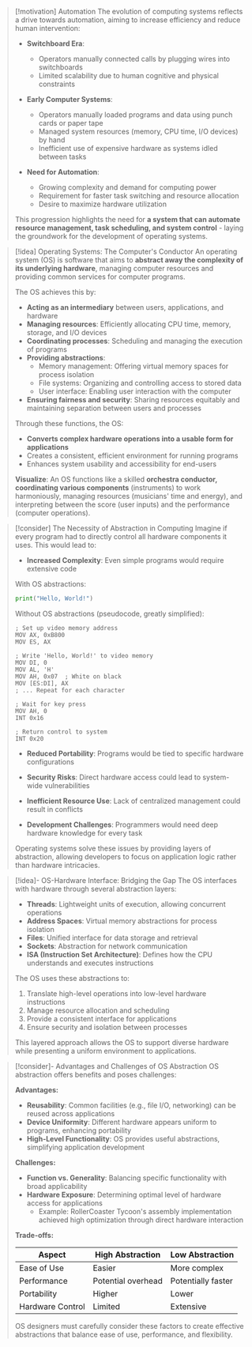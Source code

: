 
> [!motivation] Automation
> The evolution of computing systems reflects a drive towards automation, aiming to increase efficiency and reduce human intervention:
> 
> - **Switchboard Era**: 
>   - Operators manually connected calls by plugging wires into switchboards
>   - Limited scalability due to human cognitive and physical constraints
> 
> - **Early Computer Systems**:
>   - Operators manually loaded programs and data using punch cards or paper tape
>   - Managed system resources (memory, CPU time, I/O devices) by hand
>   - Inefficient use of expensive hardware as systems idled between tasks
> 
> - **Need for Automation**:
>   - Growing complexity and demand for computing power
>   - Requirement for faster task switching and resource allocation
>   - Desire to maximize hardware utilization
> 
> This progression highlights the need for **a system that can automate resource management, task scheduling, and system control** - laying the groundwork for the development of operating systems.


> [!idea] Operating Systems: The Computer's Conductor
> An operating system (OS) is software that aims to **abstract away the complexity of its underlying hardware**, managing computer resources and providing common services for computer programs.
> 
> The OS achieves this by:
> - **Acting as an intermediary** between users, applications, and hardware
> - **Managing resources**: Efficiently allocating CPU time, memory, storage, and I/O devices
> - **Coordinating processes**: Scheduling and managing the execution of programs
> - **Providing abstractions**: 
>   - Memory management: Offering virtual memory spaces for process isolation
>   - File systems: Organizing and controlling access to stored data
>   - User interface: Enabling user interaction with the computer
> - **Ensuring fairness and security**: Sharing resources equitably and maintaining separation between users and processes
> 
> Through these functions, the OS:
> - **Converts complex hardware operations into a usable form for applications**
> - Creates a consistent, efficient environment for running programs
> - Enhances system usability and accessibility for end-users
> 
> **Visualize**: An OS functions like a skilled **orchestra conductor, coordinating various components** (instruments) to work harmoniously, managing resources (musicians' time and energy), and interpreting between the score (user inputs) and the performance (computer operations).


> [!consider] The Necessity of Abstraction in Computing
> Imagine if every program had to directly control all hardware components it uses. This would lead to:
> 
> - **Increased Complexity**: Even simple programs would require extensive code
> 
> With OS abstractions:
> ```python
> print("Hello, World!")
> ```
> 
> Without OS abstractions (pseudocode, greatly simplified):
> ```
> ; Set up video memory address
> MOV AX, 0xB800
> MOV ES, AX
> 
> ; Write 'Hello, World!' to video memory
> MOV DI, 0
> MOV AL, 'H'
> MOV AH, 0x07  ; White on black
> MOV [ES:DI], AX
> ; ... Repeat for each character
> 
> ; Wait for key press
> MOV AH, 0
> INT 0x16
> 
> ; Return control to system
> INT 0x20
> ```
> 
> - **Reduced Portability**: Programs would be tied to specific hardware configurations
> 
> - **Security Risks**: Direct hardware access could lead to system-wide vulnerabilities
> 
> - **Inefficient Resource Use**: Lack of centralized management could result in conflicts
> 
> - **Development Challenges**: Programmers would need deep hardware knowledge for every task
> 
> Operating systems solve these issues by providing layers of abstraction, allowing developers to focus on application logic rather than hardware intricacies.


> [!idea]- OS-Hardware Interface: Bridging the Gap
> The OS interfaces with hardware through several abstraction layers:
> 
> - **Threads**: Lightweight units of execution, allowing concurrent operations
> - **Address Spaces**: Virtual memory abstractions for process isolation
> - **Files**: Unified interface for data storage and retrieval
> - **Sockets**: Abstraction for network communication
> - **ISA (Instruction Set Architecture)**: Defines how the CPU understands and executes instructions
> 
> The OS uses these abstractions to:
> 1. Translate high-level operations into low-level hardware instructions
> 2. Manage resource allocation and scheduling
> 3. Provide a consistent interface for applications
> 4. Ensure security and isolation between processes
> 
> This layered approach allows the OS to support diverse hardware while presenting a uniform environment to applications.

> [!consider]- Advantages and Challenges of OS Abstraction
> OS abstraction offers benefits and poses challenges:
> 
> **Advantages:**
> - **Reusability**: Common facilities (e.g., file I/O, networking) can be reused across applications
> - **Device Uniformity**: Different hardware appears uniform to programs, enhancing portability
> - **High-Level Functionality**: OS provides useful abstractions, simplifying application development
> 
> **Challenges:**
> - **Function vs. Generality**: Balancing specific functionality with broad applicability
> - **Hardware Exposure**: Determining optimal level of hardware access for applications
>   - Example: RollerCoaster Tycoon's assembly implementation achieved high optimization through direct hardware interaction
> 
> **Trade-offs:**
> 
> | Aspect | High Abstraction | Low Abstraction |
> |--------|------------------|-----------------|
> | Ease of Use | Easier | More complex |
> | Performance | Potential overhead | Potentially faster |
> | Portability | Higher | Lower |
> | Hardware Control | Limited | Extensive |
> 
> OS designers must carefully consider these factors to create effective abstractions that balance ease of use, performance, and flexibility.

